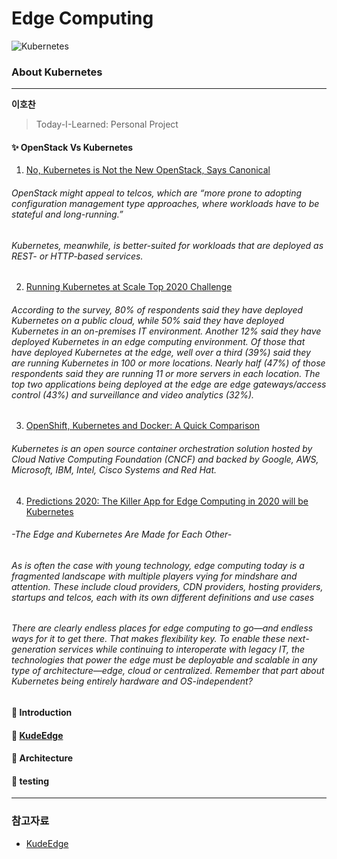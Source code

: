 # Edge Computing
![Kubernetes](https://img.shields.io/badge/Kubernetes-KubeEdge-blue?logo=Kubernetes)
### About Kubernetes
***
**이호찬**    
> Today-I-Learned: Personal Project    


#### ✨ OpenStack Vs Kubernetes
1. [No, Kubernetes is Not the New OpenStack, Says Canonical](https://containerjournal.com/topics/container-ecosystems/no-kubernetes-is-not-the-new-openstack-says-canonical/)

###### OpenStack might appeal to telcos, which are “more prone to adopting configuration management type approaches, where workloads have to be stateful and long-running.”

###### Kubernetes, meanwhile, is better-suited for workloads that are deployed as REST- or HTTP-based services.
   
2. [Running Kubernetes at Scale Top 2020 Challenge](https://containerjournal.com/topics/container-management/running-kubernetes-at-scale-top-2020-challenge/)

###### According to the survey, 80% of respondents said they have deployed Kubernetes on a public cloud, while 50% said they have deployed Kubernetes in an on-premises IT environment. Another 12% said they have deployed Kubernetes in an edge computing environment. Of those that have deployed Kubernetes at the edge, well over a third (39%) said they are running Kubernetes in 100 or more locations. Nearly half (47%) of those respondents said they are running 11 or more servers in each location. The top two applications being deployed at the edge are edge gateways/access control (43%) and surveillance and video analytics (32%).
   
3. [OpenShift, Kubernetes and Docker: A Quick Comparison](https://containerjournal.com/topics/container-ecosystems/openshift-kubernetes-and-docker-a-quick-comparison/)

###### Kubernetes is an open source container orchestration solution hosted by Cloud Native Computing Foundation (CNCF) and backed by Google, AWS, Microsoft, IBM, Intel, Cisco Systems and Red Hat.
   
4. [Predictions 2020: The Killer App for Edge Computing in 2020 will be Kubernetes](https://containerjournal.com/topics/container-ecosystems/predictions-2020-the-killer-app-for-edge-computing-in-2020-will-be-kubernetes/)

###### -The Edge and Kubernetes Are Made for Each Other-

###### As is often the case with young technology, edge computing today is a fragmented landscape with multiple players vying for mindshare and attention. These include cloud providers, CDN providers, hosting providers, startups and telcos, each with its own different definitions and use cases

###### There are clearly endless places for edge computing to go—and endless ways for it to get there. That makes flexibility key. To enable these next-generation services while continuing to interoperate with legacy IT, the technologies that power the edge must be deployable and scalable in any type of architecture—edge, cloud or centralized. Remember that part about Kubernetes being entirely hardware and OS-independent?
   
#### 📖 Introduction

#### 📖 [KudeEdge](https://kubeedge.io/en/)   

#### 📂 Architecture    

#### 👨‍ testing     


***
### 참고자료

* [KudeEdge](https://kubeedge.io/en/)     